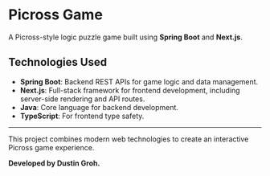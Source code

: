 # Picross Game

A Picross-style logic puzzle game built using **Spring Boot** and **Next.js**.

## Technologies Used
- **Spring Boot**: Backend REST APIs for game logic and data management.
- **Next.js**: Full-stack framework for frontend development, including server-side rendering and API routes.
- **Java**: Core language for backend development.
- **TypeScript**: For frontend type safety.

---

This project combines modern web technologies to create an interactive Picross game experience.

**Developed by Dustin Groh.**